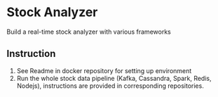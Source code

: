 # Stock Analyzer

Build a real-time stock analyzer with various frameworks

## Instruction

1. See Readme in docker repository for setting up environment
2. Run the whole stock data pipeline (Kafka, Cassandra, Spark, Redis, Nodejs), 
instructions are provided in corresponding repositories.
